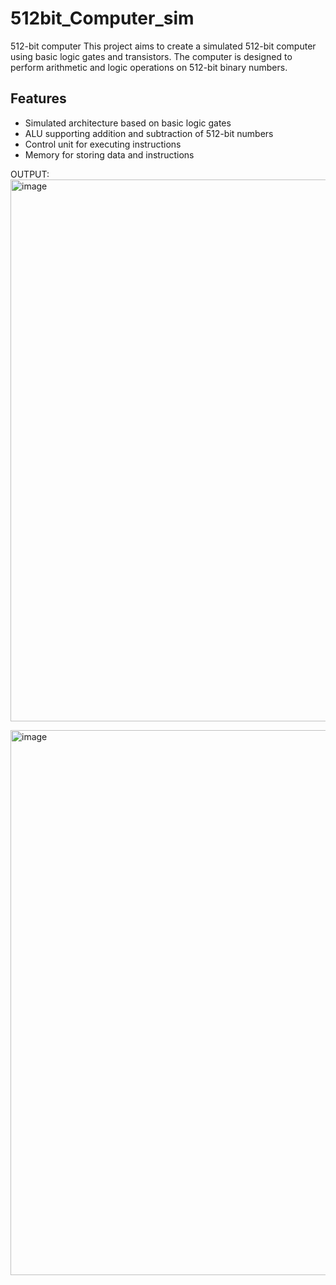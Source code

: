 # 512bit_Computer_sim

512-bit computer
This project aims to create a simulated 512-bit computer using basic logic gates and transistors. The computer is designed to perform arithmetic and logic operations on 512-bit binary numbers.

## Features

- Simulated architecture based on basic logic gates
- ALU supporting addition and subtraction of 512-bit numbers
- Control unit for executing instructions
- Memory for storing data and instructions


OUTPUT:
<img width="867" alt="image" src="https://github.com/Corcoin/512bit_Computer_sim/assets/89755034/5dc72ec2-853c-45f6-b5e0-ef3654039716">

<img width="872" alt="image" src="https://github.com/Corcoin/512bit_Computer_sim/assets/89755034/2b2d8314-c90e-4477-a066-ca59b85f0009">
